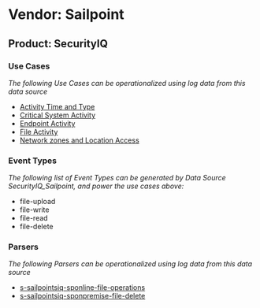 Vendor: Sailpoint
=================
Product: SecurityIQ
-------------------

### Use Cases

_The following Use Cases can be operationalized using log data from this data source_

* [Activity Time  and Type](../UseCases/usecase_activity_time__and_type.md)
* [Critical System Activity](../UseCases/usecase_critical_system_activity.md)
* [Endpoint Activity](../UseCases/usecase_endpoint_activity.md)
* [File Activity](../UseCases/usecase_file_activity.md)
* [Network zones and Location Access](../UseCases/usecase_network_zones_and_location_access.md)


### Event Types

_The following list of Event Types can be generated by Data Source SecurityIQ_Sailpoint, and power the use cases above:_

- file-upload
- file-write
- file-read
- file-delete


### Parsers

_The following Parsers can be operationalized using log data from this data source_

* [s-sailpointsiq-sponline-file-operations](../Parsers/parserContent_s-sailpointsiq-sponline-file-operations.md)
* [s-sailpointsiq-sponpremise-file-delete](../Parsers/parserContent_s-sailpointsiq-sponpremise-file-delete.md)
